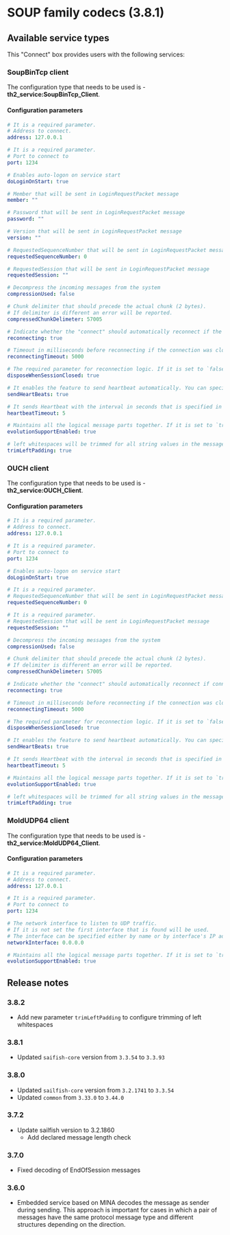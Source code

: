 # SOUP family codecs (3.8.1)

## Available service types

This "Connect" box provides users with the following services:

### SoupBinTcp client
The configuration type that needs to be used is - **th2_service:SoupBinTcp_Client**.

#### Configuration parameters

```yaml
# It is a required parameter.
# Address to connect.
address: 127.0.0.1

# It is a required parameter.
# Port to connect to
port: 1234

# Enables auto-logon on service start
doLoginOnStart: true

# Member that will be sent in LoginRequestPacket message
member: ""

# Password that will be sent in LoginRequestPacket message
password: ""

# Version that will be sent in LoginRequestPacket message
version: ""

# RequestedSequenceNumber that will be sent in LoginRequestPacket message
requestedSequenceNumber: 0

# RequestedSession that will be sent in LoginRequestPacket message
requestedSession: ""

# Decompress the incoming messages from the system
compressionUsed: false

# Chunk delimiter that should precede the actual chunk (2 bytes).
# If delimiter is different an error will be reported.
compressedChunkDelimeter: 57005

# Indicate whether the "connect" should automatically reconnect if the connection was closed by the opposite side.
reconnecting: true

# Timeout in milliseconds before reconnecting if the connection was closed by the opposite side.
reconnectingTimeout: 5000

# The required parameter for reconnection logic. If it is set to `false` the reconnection won't be performed
disposeWhenSessionClosed: true

# It enables the feature to send heartbeat automatically. You can specify a time interval in 'heartbeatTimeout' option.
sendHeartBeats: true

# It sends Heartbeat with the interval in seconds that is specified in this field (if no other messages are sent during that time). This feature may be enabled by setting 'sendHeartBeats' option to `true`
heartbeatTimeout: 5

# Maintains all the logical message parts together. If it is set to `true` they won't be split into different batches
evolutionSupportEnabled: true

# left whitespaces will be trimmed for all string values in the message
trimLeftPadding: true
```

### OUCH client
The configuration type that needs to be used is - **th2_service:OUCH_Client**.

#### Configuration parameters

```yaml
# It is a required parameter.
# Address to connect.
address: 127.0.0.1

# It is a required parameter.
# Port to connect to
port: 1234

# Enables auto-logon on service start
doLoginOnStart: true

# It is a required parameter.
# RequestedSequenceNumber that will be sent in LoginRequestPacket message
requestedSequenceNumber: 0

# It is a required parameter.
# RequestedSession that will be sent in LoginRequestPacket message
requestedSession: ""

# Decompress the incoming messages from the system
compressionUsed: false

# Chunk delimiter that should precede the actual chunk (2 bytes).
# If delimiter is different an error will be reported.
compressedChunkDelimeter: 57005

# Indicate whether the "connect" should automatically reconnect if connection was closed by the opposite side.
reconnecting: true

# Timeout in milliseconds before reconnecting if the connection was closed by the opposite side.
reconnectingTimeout: 5000

# The required parameter for reconnection logic. If it is set to `false` the reconnection won't be performed
disposeWhenSessionClosed: true

# It enables the feature to send heartbeat automatically. You can specify a time interval in 'heartbeatTimeout' option.
sendHeartBeats: true

# It sends Heartbeat with the interval in seconds that is specified in this field (if no other messages are sent during that time). This feature may be enabled by setting 'sendHeartBeats' option to `true`
heartbeatTimeout: 5

# Maintains all the logical message parts together. If it is set to `true` they won't be split into different batches
evolutionSupportEnabled: true

# left whitespaces will be trimmed for all string values in the message
trimLeftPadding: true
```

### MoldUDP64 client
The configuration type that needs to be used is - **th2_service:MoldUDP64_Client**.

#### Configuration parameters
```yaml
# It is a required parameter.
# Address to connect.
address: 127.0.0.1

# It is a required parameter.
# Port to connect to
port: 1234

# The network interface to listen to UDP traffic.
# If it is not set the first interface that is found will be used.
# The interface can be specified either by name or by interface's IP address.
networkInterface: 0.0.0.0

# Maintains all the logical message parts together. If it is set to `true`, they won't be split into different batches
evolutionSupportEnabled: true
```

## Release notes

### 3.8.2
+ Add new parameter `trimLeftPadding` to configure trimming of left whitespaces

### 3.8.1
+ Updated `saifish-core` version from `3.3.54` to `3.3.93`

### 3.8.0

+ Updated `sailfish-core` version from `3.2.1741` to `3.3.54`
+ Updated `common` from `3.33.0` to `3.44.0`


### 3.7.2

+ Update sailfish version to 3.2.1860
  + Add declared message length check

### 3.7.0
+ Fixed decoding of EndOfSession messages

### 3.6.0

+ Embedded service based on MINA decodes the message as sender during sending.
  This approach is important for cases in which a pair of messages have the same protocol message type and different structures depending on the direction.